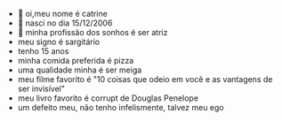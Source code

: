 - 👋 oi,meu nome é catrine
- 👀 nasci no dia 15/12/2006
- 🌱 minha profissão dos sonhos é ser atriz
- meu signo é sargitário
- tenho 15 anos
- minha comida preferida é pizza
- uma qualidade minha é ser meiga 
- meu filme favorito é "10 coisas que odeio em você e as vantagens de ser invisível"
- meu livro favorito é corrupt de Douglas Penelope
- um defeito meu, não tenho infelismente, talvez meu ego
